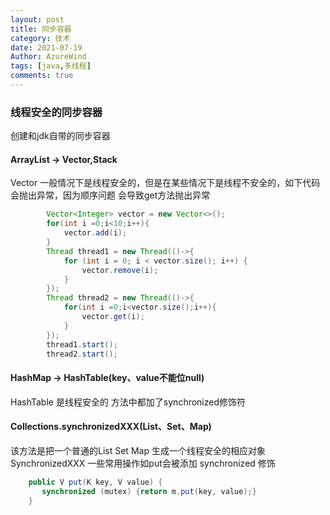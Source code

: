 ```yaml
---
layout: post
title: 同步容器
category: 技术
date: 2021-07-19
Author: AzureWind
tags: [java,多线程]
comments: true
---
```

### 线程安全的同步容器
创建和jdk自带的同步容器
#### ArrayList -> Vector,Stack
Vector 一般情况下是线程安全的，但是在某些情况下是线程不安全的，如下代码会抛出异常，因为顺序问题
会导致get方法抛出异常
```java
        Vector<Integer> vector = new Vector<>();
        for(int i =0;i<10;i++){
            vector.add(i);
        }
        Thread thread1 = new Thread(()->{
            for (int i = 0; i < vector.size(); i++) {
                vector.remove(i);
            }
        });
        Thread thread2 = new Thread(()->{
            for(int i =0;i<vector.size();i++){
                vector.get(i);
            }
        });
        thread1.start();
        thread2.start();
```

#### HashMap -> HashTable(key、value不能位null)
HashTable 是线程安全的 方法中都加了synchronized修饰符

#### Collections.synchronizedXXX(List、Set、Map)
该方法是把一个普通的List Set Map 生成一个线程安全的相应对象 SynchronizedXXX
一些常用操作如put会被添加 synchronized 修饰
```java
    public V put(K key, V value) {
       synchronized (mutex) {return m.put(key, value);}
    }
```
 
